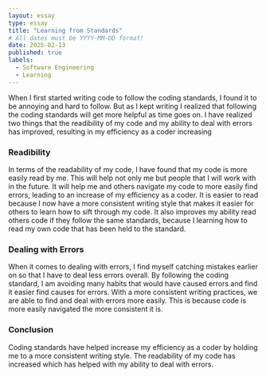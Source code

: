 ```yaml
---
layout: essay
type: essay
title: "Learning from Standards"
# All dates must be YYYY-MM-DD format!
date: 2025-02-13
published: true
labels:
  - Software Engineering
  - Learning
---
```


When I first started writing code to follow the coding standards, I found it to be annoying and hard to follow. But as I kept writing I realized that following the coding standards will get more helpful as time goes on. I have realized two things that the readibility of my code and my ability to deal with errors has improved, resulting in my efficiency as a coder increasing
### Readibility
In terms of the readability of my code, I have found that my code is more easily read by me. This will help not only me but people that I will work with in the future. It will help me and others navigate my code to more easily find errors, leading to an increase of my efficiency as a coder. It is easier to read because I now have a more consistent writing style that makes it easier for others to learn how to sift through my code. It also improves my ability read others code if they follow the same standards, because I learning how to read my own code that has been held to the standard.
### Dealing with Errors
When it comes to dealing with errors, I find myself catching mistakes earlier on so that I have to deal less errors overall. By following the coding standard, I am avoiding many habits that would have caused errors and find it easier find causes for errors. With a more consistent writing practices, we are able to find and deal with errors more easily. This is because code is more easily navigated the more consistent it is.

### Conclusion
Coding standards have helped increase my efficiency as a coder by holding me to a more consistent writing style. The readability of my code has increased which has helped with my ability to deal with errors.
